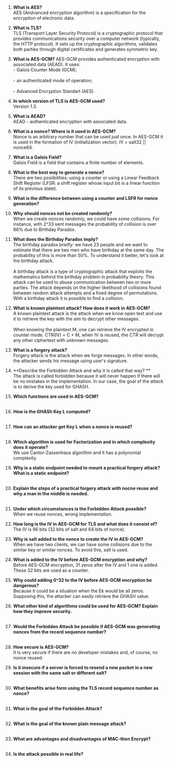 1. **What is AES?**
<br> AES (Andvanced encryption algorithm) is a specification for the encryption of electronic data. </br>

2. **What is TLS?**
<br> TLS (Transport Layer Security Protocol) is a cryptographic protocol that provides communications security over a computer network (typically, the HTTP protocol). It sets up the cryptographic algorithms, validates both parties through digital certificates and generates symmetric key. </br>

3. **What is AES-GCM?**
AES-GCM provides authenticated encryption with associated data (AEAD). It uses:
<br> - Galois Counter Mode (GCM); </br>
<br> - an authenticated mode of operation; </br>
<br> - Advanced Encryption Standart (AES). </br>

4. **In which version of TLS is AES-GCM used?**
<br> Version 1.3. </br>

5. **What is AEAD?**
<br> AEAD - authenticated encryption with associated data. </br>


6. **What is a nonce? Where is it used in AES-GCM?**
<br> Nonce is an arbitrary number that can be used just once. In AES-GCM it is used in the formation of IV (initialization vector). IV = salt32 || nonce64. </br>

7. **What is a Galois Field?**
<br> Galois Field is a field that contains a finite number of elements. </br>

8. **What is the best way to generate a nonce?**
<br> There are two posiibilities: using a counter or using a Linear Feedback Shift Register (LFSR: a shift register whose input bit is a linear function of its previous state). </br>


9. **What is the difference between using a counter and LSFR for nonce generation?**



10. **Why should nonces not be created randomly?**
<br> When we create nonces randomly, we could have some collisions. For instance, with 2^33 sent messages the probability of collision is over 86% due to Birthday Paradox. </br>

11. **What does the Birthday Paradox imply?**
<br> The birthday paradox briefly: we have 23 people and we want to estimate that there are two men who have birthday at the same day. The probability of this is more than 50%. To understand it better, let's look at the birthday attack. </br>
<br> A birthday attack is a type of cryptographic attack that exploits the mathematics behind the birthday problem in probability theory. This attack can be used to abuse communication between two or more parties. The attack depends on the higher likelihood of collisions found between random attack attempts and a fixed degree of permutations. With a birthday attack it is possible to find a collision.  </br>

12. **What is known plaintext attack? How does it work in AES-GCM?**
<br> A known plaintext attack is the attack when we know open text and use it to retrieve the key with the aim to decrypt other messages. </br>
<br> When knowing the plaintext M, one can retrieve the IV encrypted in counter mode. CTR(IV) = C + M, when IV is reused, the CTR will decrypt any other ciphertext with unknown messages.</br>

13. **What is a forgery attack?**
<br> Forgery attack is the attack when we forge messages. In other words, the attacker sends his message using user's signature. </br>

14. **Describe the Forbidden Attack and why it is called that way? **
<br> The attack is called forbidden because it will never happen if there will be no mistakes in the implementation. In our case, the goal of the attack is to derive the key used for GHASH. </br>

15. **Which functions are used in AES-GCM?** 
<br> </br>
16. **How is the GHASh Key L computed?**
<br> </br>
17. **How can an attacker get Key L when a nonce is reused?**
<br> </br>
18. **Which algorithm is used for Factorization and in which complexity does it operate?**
<br> We use Cantor-Zassenhaus algorithm and it has a polynomial complexity. </br>

19. **Why is a static endpoint needed to mount a practical forgery attack? What is a static endpoint?**
<br> </br>
20. **Explain the steps of a practical forgery attack with nocne reuse and why a man in the middle is needed.**
<br> </br>
21. **Under which circumstances is the Forbidden Attack possible?**
<br> When we reuse nonces, wrong implementation. </br>

22. **How long is the IV in AES-GCM for TLS and what does it consist of?**
<br> The IV is 96 bits (32 bits of salt and 64 bits of nonce).

23. **Why is salt added to the nonce to create the IV in AES-GCM?**
<br> When we have two clients, we can have some collisions due to the similar key or similar nonces. To avoid this, salt is used. </br>

24. **What is added to the IV before AES-GCM encryption and why?**
<br> Before AES-GCM encryption, 31 zeros after the IV and 1 one is added. These 32 bits are used as a counter. </br>

25. **Why could adding 0^32 to the IV before AES-GCM encryption be dangerous?**
<br> Because it could be a situation when the Ek would be all zeros. Supposing this, the attacker can easily retrieve the GHASH value. </br>  
26. **What other kind of algorithms could be used for AES-GCM? Explain how they improve security.**
<br> </br>
27. **Would the Forbidden Attack be possible if AES-GCM was generating nonces from the record sequence number?**
<br> </br>
28. **How secure is AES-GCM?**
<br> It is very secure if there are no developer mistakes and, of course, no nonce reused. </br>

29. **Is it insecure if a server is forced to resend a new packet in a new session with the same salt or different salt?**
<br> </br>
30. **What benefits arise form using the TLS record sequence number as nonce?**
<br> </br>
31. **What is the goal of the Forbidden Attack?** 
<br> </br>
32. **What is the goal of the known plain message attack?**
<br> </br>
33. **What are advantages and disadvantages of MAC-then Encrypt?**
<br> </br>
34. **Is the attack possible in real life?** 
<br> </br>
